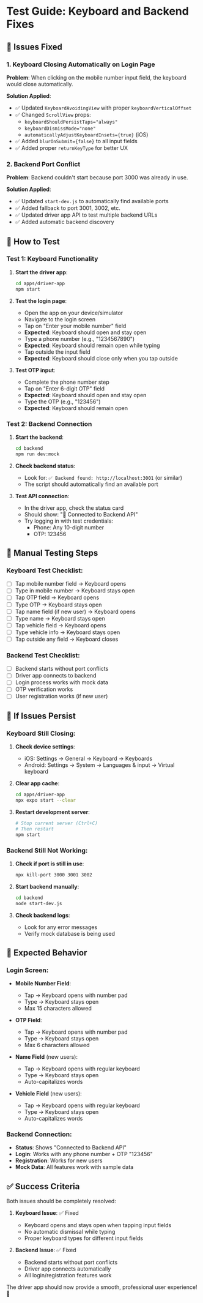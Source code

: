 # Test Guide: Keyboard and Backend Fixes

## 🎯 Issues Fixed

### 1. Keyboard Closing Automatically on Login Page
**Problem**: When clicking on the mobile number input field, the keyboard would close automatically.

**Solution Applied**:
- ✅ Updated `KeyboardAvoidingView` with proper `keyboardVerticalOffset`
- ✅ Changed `ScrollView` props:
  - `keyboardShouldPersistTaps="always"`
  - `keyboardDismissMode="none"`
  - `automaticallyAdjustKeyboardInsets={true}` (iOS)
- ✅ Added `blurOnSubmit={false}` to all input fields
- ✅ Added proper `returnKeyType` for better UX

### 2. Backend Port Conflict
**Problem**: Backend couldn't start because port 3000 was already in use.

**Solution Applied**:
- ✅ Updated `start-dev.js` to automatically find available ports
- ✅ Added fallback to port 3001, 3002, etc.
- ✅ Updated driver app API to test multiple backend URLs
- ✅ Added automatic backend discovery

## 🧪 How to Test

### Test 1: Keyboard Functionality
1. **Start the driver app**:
   ```bash
   cd apps/driver-app
   npm start
   ```

2. **Test the login page**:
   - Open the app on your device/simulator
   - Navigate to the login screen
   - Tap on "Enter your mobile number" field
   - **Expected**: Keyboard should open and stay open
   - Type a phone number (e.g., "1234567890")
   - **Expected**: Keyboard should remain open while typing
   - Tap outside the input field
   - **Expected**: Keyboard should close only when you tap outside

3. **Test OTP input**:
   - Complete the phone number step
   - Tap on "Enter 6-digit OTP" field
   - **Expected**: Keyboard should open and stay open
   - Type the OTP (e.g., "123456")
   - **Expected**: Keyboard should remain open

### Test 2: Backend Connection
1. **Start the backend**:
   ```bash
   cd backend
   npm run dev:mock
   ```

2. **Check backend status**:
   - Look for: `✅ Backend found: http://localhost:3001` (or similar)
   - The script should automatically find an available port

3. **Test API connection**:
   - In the driver app, check the status card
   - Should show: "🔗 Connected to Backend API"
   - Try logging in with test credentials:
     - Phone: Any 10-digit number
     - OTP: 123456

## 🔧 Manual Testing Steps

### Keyboard Test Checklist:
- [ ] Tap mobile number field → Keyboard opens
- [ ] Type in mobile number → Keyboard stays open
- [ ] Tap OTP field → Keyboard opens
- [ ] Type OTP → Keyboard stays open
- [ ] Tap name field (if new user) → Keyboard opens
- [ ] Type name → Keyboard stays open
- [ ] Tap vehicle field → Keyboard opens
- [ ] Type vehicle info → Keyboard stays open
- [ ] Tap outside any field → Keyboard closes

### Backend Test Checklist:
- [ ] Backend starts without port conflicts
- [ ] Driver app connects to backend
- [ ] Login process works with mock data
- [ ] OTP verification works
- [ ] User registration works (if new user)

## 🐛 If Issues Persist

### Keyboard Still Closing:
1. **Check device settings**:
   - iOS: Settings → General → Keyboard → Keyboards
   - Android: Settings → System → Languages & input → Virtual keyboard

2. **Clear app cache**:
   ```bash
   cd apps/driver-app
   npx expo start --clear
   ```

3. **Restart development server**:
   ```bash
   # Stop current server (Ctrl+C)
   # Then restart
   npm start
   ```

### Backend Still Not Working:
1. **Check if port is still in use**:
   ```bash
   npx kill-port 3000 3001 3002
   ```

2. **Start backend manually**:
   ```bash
   cd backend
   node start-dev.js
   ```

3. **Check backend logs**:
   - Look for any error messages
   - Verify mock database is being used

## 📱 Expected Behavior

### Login Screen:
- **Mobile Number Field**: 
  - Tap → Keyboard opens with number pad
  - Type → Keyboard stays open
  - Max 15 characters allowed

- **OTP Field**:
  - Tap → Keyboard opens with number pad
  - Type → Keyboard stays open
  - Max 6 characters allowed

- **Name Field** (new users):
  - Tap → Keyboard opens with regular keyboard
  - Type → Keyboard stays open
  - Auto-capitalizes words

- **Vehicle Field** (new users):
  - Tap → Keyboard opens with regular keyboard
  - Type → Keyboard stays open
  - Auto-capitalizes words

### Backend Connection:
- **Status**: Shows "Connected to Backend API"
- **Login**: Works with any phone number + OTP "123456"
- **Registration**: Works for new users
- **Mock Data**: All features work with sample data

## ✅ Success Criteria

Both issues should be completely resolved:

1. **Keyboard Issue**: ✅ Fixed
   - Keyboard opens and stays open when tapping input fields
   - No automatic dismissal while typing
   - Proper keyboard types for different input fields

2. **Backend Issue**: ✅ Fixed
   - Backend starts without port conflicts
   - Driver app connects automatically
   - All login/registration features work

The driver app should now provide a smooth, professional user experience! 🎉 